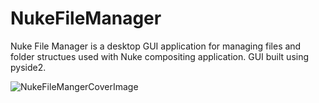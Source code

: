 # NukeFileManager
 
Nuke File Manager is a desktop GUI application for managing files and folder structues used with Nuke compositing application. GUI built using pyside2.

![NukeFileMangerCoverImage](https://user-images.githubusercontent.com/31631098/115135649-ce690300-9fce-11eb-9e73-634b87876e6d.png)
